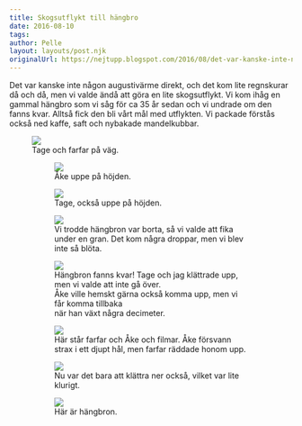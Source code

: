 ```yaml
---
title: Skogsutflykt till hängbro
date: 2016-08-10
tags:
author: Pelle
layout: layouts/post.njk
originalUrl: https://nejtupp.blogspot.com/2016/08/det-var-kanske-inte-nagon-augustivarme.html
---
```


Det var kanske inte någon augustivärme direkt, och det kom lite regnskurar då och då, men vi valde ändå att göra en lite skogsutflykt. Vi kom ihåg en gammal hängbro som vi såg för ca 35 år sedan och vi undrade om den fanns kvar. Alltså fick den bli vårt mål med utflykten. Vi packade förstås också ned kaffe, saft och nybakade mandelkubbar.

<figure>
    <img src=" ../../../img/2016/08/Skogsutflykt_8.jpg">
    <figcaption>Tage och farfar på väg.</i>
<figure>
    <img src=" ../../../img/2016/08/Skogsutflykt_1.jpg">
    <figcaption>Åke uppe på höjden.</figcaption>
</figure>
<figure>
    <img src=" ../../../img/2016/08/Skogsutflykt_2.jpg">
    <figcaption>Tage, också uppe på höjden.</figcaption>
</figure>
<figure>
    <img src="../../../img/2016/08/Skogsutflykt_3.jpg">
    <figcaption>Vi trodde hängbron var borta, så vi valde att fika under en gran. Det kom några droppar, men vi blev inte så blöta.</figcaption>
</figure>
<figure>
    <img src=" ../../../img/2016/08/Skogsutflykt_4.jpg">
    <figcaption>Hängbron fanns kvar! Tage och jag klättrade upp, men vi valde att inte gå över. <br>Åke ville hemskt gärna också komma upp, men vi får komma tillbaka <br>när han växt några decimeter.</figcaption>
</figure>
<figure>
    <img src=" ../../../img/2016/08/Skogsutflykt_5.jpg">
    <figcaption>Här står farfar och Åke och filmar. Åke försvann strax i ett djupt hål, men farfar räddade honom upp.</figcaption>
</figure>

<figure>
    <img src=" ../../../img/2016/08/Skogsutflykt_6.jpg">
    <figcaption>Nu var det bara att klättra ner också, vilket var lite klurigt.</figcaption>
</figure>
<figure>
    <img src=" ../../../img/2016/08/Skogsutflykt_7.jpg">
    <figcaption>Här är hängbron.</figcaption>
</figure>
